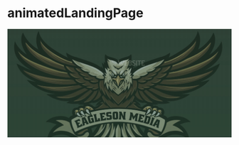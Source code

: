 # animatedLandingPage

![PageGif](https://github.com/brkkrtlgl/animatedLandingPage/blob/main/AnimatedLandingPage.gif)
